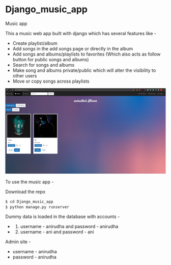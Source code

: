 # Django_music_app
Music app

This a music web app built with django which has several features like - 

* Create playlist/album
* Add songs in the add songs page or directly in the album
* Add songs and albums/playlists to favorites (Which also acts as follow button for public songs and albums)
* Search for songs and albums
* Make song and albums private/public which will alter the visibility to other users
* Move or copy songs across playlists

![alt text](https://github.com/anirudha-bs/Django_music_app/blob/master/index.png?raw=true)

To use the music app -

Download the repo

```sh
$ cd Django_music_app
$ python manage.py runserver
```

Dummy data is loaded in the database with accounts -

* 1. username - anirudha and  password - anirudha

* 2. username - ani and password - ani


Admin site -

* username - anirudha
* password - anirudha

